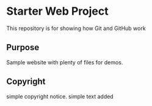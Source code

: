 # Starter Web Project

This repository is for showing how Git and GitHub work

## Purpose

Sample website with plenty of files for demos.

## Copyright

simple copyright notice.
simple text added
